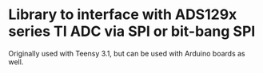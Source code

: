 # Library to interface with ADS129x series TI ADC via SPI or bit-bang SPI

Originally used with Teensy 3.1, but can be used with Arduino boards as well.

